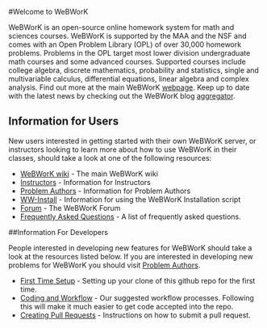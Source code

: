 #Welcome to WeBWorK

WeBWorK is an open-source online homework system for math and sciences courses. WeBWorK is supported by the MAA and the NSF and comes with an Open Problem Library (OPL) of over 30,000 homework problems. Problems in the OPL target most lower division undergraduate math courses and some advanced courses. Supported courses include college algebra, discrete mathematics, probability and statistics, single and multivariable calculus, differential equations, linear algebra and complex analysis.  Find out more at the main WeBWorK [webpage](http://webwork.maa.org).  Keep up to date with the latest news by checking out the WeBWorK blog [aggregator](http://webwork.maa.org/planet/).

## Information for Users

New users interested in getting started with their own WeBWorK server, or instructors looking to learn more about how to use WeBWorK in their classes, should take a look at one of the following resources: 
*  [WeBWorK wiki](http://webwork.maa.org/wiki/Main_Page) - The main WeBWorK wiki
  *  [Instructors](http://webwork.maa.org/wiki/Instructors) - Information for Instructors
  *  [Problem Authors](http://webwork.maa.org/wiki/Authors) - Information for Problem Authors
*  [WW-Install](http://github.com/aubreyja/ww_install) - Information for using the WeBWorK Installation script
*  [Forum](http://webwork.maa.org/moodle/mod/forum/index.php) - The WeBWorK Forum
*  [Frequently Asked Questions](https://github.com/openwebwork/webwork2/wiki/Frequently-Asked-Questions) - A list of frequently asked questions.  

##Information For Developers

People interested in developing new features for WeBWorK should take a look at the resources listed below.  If you are interested in developing new problems for WeBWorK you should visit [Problem Authors](http://webwork.maa.org/wiki/Authors).
*  [First Time Setup](https://github.com/openwebwork/webwork2/wiki/First-Time-Setup) - Setting up your clone of this github repo for the first time.  
*  [Coding and Workflow](https://github.com/openwebwork/webwork2/wiki/Coding-and-Workflow) -  Our suggested workflow processes.  Following this will make it much easier to get code accepted into the repo. 
*  [Creating Pull Requests](https://github.com/openwebwork/webwork2/wiki/Creating-Pull-Requests) - Instructions on how to submit a pull request. 
